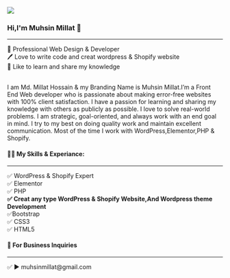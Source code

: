 
![](https://pbs.twimg.com/profile_banners/1445752715234009104/1639498568/1500x500)
### Hi,I'm Muhsin Millat 👋 
<hr></hr>
👑 Professional Web Design & Developer <br>
🖊️ Love to write code and creat wordpress & Shopify website<br>
🎤 Like to learn and share my knowledge<br><br>
 
<p>
I am Md. Millat Hossain & my Branding Name is Muhsin Millat.I’m a Front End Web developer who is passionate about making error-free websites with 100% client satisfaction. I have a passion for learning and sharing my knowledge with others as publicly as possible. I love to solve real-world problems. I am strategic, goal-oriented, and always work with an end goal in mind.  I try to my best on doing quality work and maintain excellent communication. Most of the time I work with WordPress,Elementor,PHP & Shopify. 
</p>
<h4>👨‍💻 My Skills & Experiance:</h4>
<hr></hr>
✅ WordPress & Shopify Expert<br>
✅ Elementor<br>
✅ PHP<br>
<b>✅ Creat any type WordPress & Shopify Website,And Wordpress theme Development</b><br>
✅Bootstrap<br>
✅ CSS3<br>
✅ HTML5 

<h4>📧 For Business Inquiries</h4>
<hr></hr>
✅ ► muhsinmillat@gmail.com


